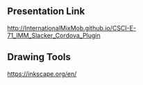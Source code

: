 ## Presentation Link
http://InternationalMixMob.github.io/CSCI-E-71_IMM_Slacker_Cordova_Plugin

## Drawing Tools
https://inkscape.org/en/
